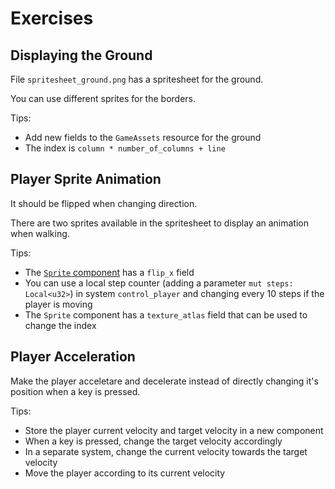 # Exercises

## Displaying the Ground

File `spritesheet_ground.png` has a spritesheet for the ground.

You can use different sprites for the borders.

Tips:
* Add new fields to the `GameAssets` resource for the ground
* The index is `column * number_of_columns + line`

## Player Sprite Animation

It should be flipped when changing direction.

There are two sprites available in the spritesheet to display an animation when walking.

Tips:
* The [`Sprite` component](https://docs.rs/bevy/0.15.0-rc.2/bevy/prelude/struct.Sprite.html) has a `flip_x` field
* You can use a local step counter (adding a parameter `mut steps: Local<u32>`) in system `control_player` and changing every 10 steps if the player is moving
* The `Sprite` component has a `texture_atlas` field that can be used to change the index

## Player Acceleration

Make the player acceletare and decelerate instead of directly changing it's position when a key is pressed.

Tips:
* Store the player current velocity and target velocity in a new component
* When a key is pressed, change the target velocity accordingly
* In a separate system, change the current velocity towards the target velocity
* Move the player according to its current velocity
